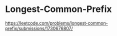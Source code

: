 # Longest-Common-Prefix
https://leetcode.com/problems/longest-common-prefix/submissions/1730676807/
